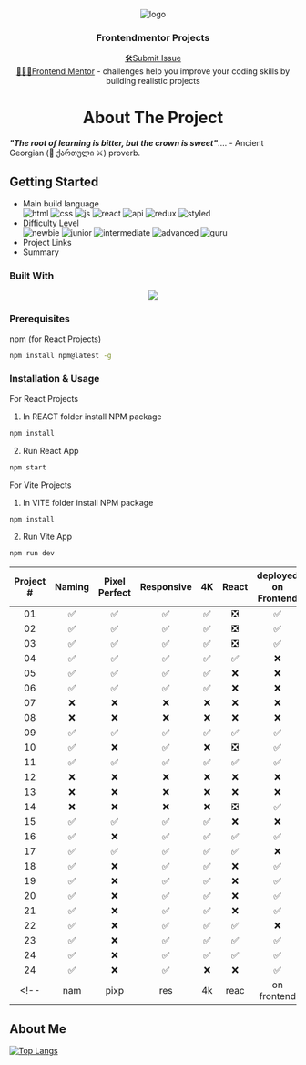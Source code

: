 <a name="readme-top"></a>

<div align="center">
 <img src="https://user-images.githubusercontent.com/79293287/230691890-17dd73a3-5dc6-4b12-9c63-e598e254f73d.png" alt="logo"><br/>
<h3 align="center">Frontendmentor Projects</h3>

  <div align="center">
<a href="https://github.com/tsotneforester/Bitcamp/issues">🛠Submit Issue</a>
    <br>
    <a href="https://www.frontendmentor.io">👩🏻‍💻Frontend Mentor</a> 
    - challenges help you improve your coding skills by building realistic projects
  </div>
</div>


<h1 align="center"> About The Project </h1>

_**"The root of learning is bitter, but the crown is sweet"**_.... - Ancient Georgian (🏹 ქართული ⚔️) proverb.

## Getting Started

- Main build language  
  ![html](https://img.shields.io/badge/-HTML-6abecd "image")
  ![css](https://img.shields.io/badge/-SCSS-3e54a3 "image")
  ![js](https://img.shields.io/badge/-JS-cf6390 "image")
  ![react](https://img.shields.io/badge/-React-f4cf0c "image")
  ![api](https://img.shields.io/badge/-API-aad742 "image")
  ![redux](https://img.shields.io/badge/-Redux-DD5746 "image")
  ![styled](https://img.shields.io/badge/-Styled-A79277 "image")
- Difficulty Level  
  ![newbie](https://img.shields.io/badge/%201%20-newbie-white?labelColor=6abecd "image")
  ![junior](https://img.shields.io/badge/%202%20-junior-white?labelColor=aad742 "image")
  ![intermediate](https://img.shields.io/badge/%203%20-intermediate-white?labelColor=f1b604 "image")
  ![advanced](https://img.shields.io/badge/%204%20-advanced-white?labelColor=bf4605 "image")
  ![guru](https://img.shields.io/badge/%205%20-guru-white?labelColor=ed2c49 "image")
- Project Links
- Summary

### Built With

<p align="center">
  <a href="https://skillicons.dev">
    <img src="https://skillicons.dev/icons?i=js,html,css,sass,styledcomponents,react,redux,regex,codepen,figma,git,ps,vscode" />
  </a>
</p>

### Prerequisites

npm (for React Projects)

```sh
npm install npm@latest -g
```

### Installation & Usage

For React Projects
  1. In REACT folder install NPM package
  ```sh
  npm install
  ```
  2. Run React App
  ```sh
  npm start
  ```

For Vite Projects
  1. In VITE folder install NPM package
  ```sh
  npm install
  ```
  2. Run Vite App
  ```sh
  npm run dev
  ```

| Project # | Naming | Pixel Perfect | Responsive  | 4K | React |  deployed on Frontend |
| :-------: | :----: | :-----------: | :--------: | :-: |  :--: | :---------: |
| 01 | ✅ | ✅ | ✅ | ✅ | ❎ | ✅ |
| 02 | ✅ | ✅ | ✅ | ✅ | ❎ | ✅ |
| 03 | ✅ | ✅ | ✅ | ✅ | ❎ | ✅ |
| 04 | ✅ | ✅ | ✅ | ✅ | ✅ | ❌ |
| 05 | ✅ | ✅ | ✅ | ✅ | ❌ | ❌ |
| 06 | ✅ | ✅ | ✅ | ✅ | ❌ | ❌ |
| 07 | ❌ | ❌ | ❌ | ❌ | ❌ | ❌ |
| 08 | ❌ | ❌ | ❌ | ❌ | ❌ | ❌ |
| 09 | ✅ | ✅ | ✅ | ✅ | ✅ | ✅ |
| 10 | ✅ | ❌ | ✅ | ❌ | ❎ | ✅ |
| 11 | ✅ | ✅ | ✅ | ✅ | ✅ | ✅ |
| 12 | ❌ | ❌ | ❌ | ❌ | ❌ | ❌ |
| 13 | ❌ | ❌ | ❌ | ❌ | ❌ | ❌ |
| 14 | ❌ | ❌ | ❌ | ❌ | ❎ | ✅ |
| 15 | ✅ | ✅ | ✅ | ✅ | ❌ | ❌ |
| 16 | ✅ | ❌ | ✅ | ✅ | ✅ | ✅ |
| 17 | ✅ | ✅ | ✅ | ✅ | ✅ | ❌ |
| 18 | ✅ | ❌ | ✅ | ✅ | ❌ | ✅ |
| 19 | ✅ | ❌ | ✅ | ✅ | ❌ | ✅ |
| 20 | ✅ | ❌ | ✅ | ✅ | ❌ | ✅ |
| 21 | ✅ | ❌ | ✅ | ✅ | ❌ | ✅ |
| 22 | ✅ | ❌ | ✅ | ✅ | ✅ | ❌ |
| 23 | ✅ | ❌ | ✅ | ✅ | ✅ | ✅ |
| 24 | ✅ | ❌ | ✅ | ✅ | ✅ | ✅ |
| 24 | ✅ | ❌ | ✅ | ❌ | ❌ | ✅ |
<!-- | nam |pixp| res| 4k  |reac |on frontend


## About Me

[![Top Langs](http://github-profile-summary-cards.vercel.app/api/cards/profile-details?username=tsotneforester&theme=github_dark)](https://github.com/anuraghazra/github-readme-stats)
